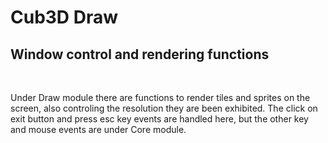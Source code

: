 <h1>Cub3D Draw</h2>
<h2>Window control and rendering functions</h2>
<br>
<p>Under Draw module there are functions to render tiles and sprites on the screen, also controling the resolution they are been exhibited. The click on exit button and press esc key events are handled here, but the other key and mouse events are under Core module.</p>
